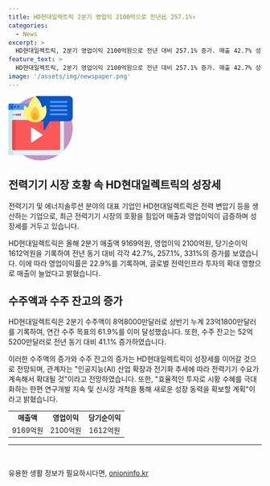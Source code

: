 ```yaml
---
title: HD현대일렉트릭 2분기 영업익 2100억으로 전년比 257.1%↑
categories:
  - News
excerpt: >
  HD현대일렉트릭, 2분기 영업이익 2100억원으로 전년 대비 257.1% 증가. 매출 42.7% 성장, 영업이익률 22.9% 기록. 글로벌 전력인프라 투자 증가로 매출 성장. 수주액 61.9% 달성, 수주 잔고 41.1% 증가. 관계자는 전력기기 수요 지속 확대 예상, 효율적인 투자와 신시장 개척으로 새로운 성장 동력 확보할 계획.
feature_text: >
  HD현대일렉트릭, 2분기 영업이익 2100억원으로 전년 대비 257.1% 증가. 매출 42.7% 성장, 영업이익률 22.9% 기록. 글로벌 전력인프라 투자 증가로 매출 성장. 수주액 61.9% 달성, 수주 잔고 41.1% 증가. 관계자는 전력기기 수요 지속 확대 예상, 효율적인 투자와 신시장 개척으로 새로운 성장 동력 확보할 계획.
image: '/assets/img/newspaper.png'
---
```


<p><img src="/assets/img/news.png" alt="rentncar 속보" /></p>

<h2 data-ke-size="size26">전력기기 시장 호황 속 HD현대일렉트릭의 성장세</h2>

<p>전력기기 및 에너지솔루션 분야의 대표 기업인 HD현대일렉트릭은 전력 변압기 등을 생산하는 기업으로, 최근 전력기기 시장의 호황을 힘입어 매출과 영업이익이 급증하며 성장세를 거두고 있습니다.</p>

<p data-ke-size="size16">
HD현대일렉트릭은 올해 2분기 매출액 9169억원, 영업이익 2100억원, 당기순이익 1612억원을 기록하여 전년 동기 대비 각각 42.7%, 257.1%, 331%의 증가를 보였습니다. 이에 따라 영업이익률은 22.9%를 기록하며, 글로벌 전력인프라 투자의 확대 영향으로 매출이 늘었다고 밝혔습니다.
</p>

<h2 data-ke-size="size26">수주액과 수주 잔고의 증가</h2>

<p>HD현대일렉트릭은 2분기 수주액이 8억8000만달러로 상반기 누계 23억1800만달러를 기록하여, 연간 수주 목표의 61.9%를 이미 달성했습니다. 또한, 수주 잔고는 52억5200만달러로 전년 동기 대비 41.1% 증가하였습니다.</p>

<p data-ke-size="size16">
이러한 수주액의 증가와 수주 잔고의 증가는 HD현대일렉트릭이 성장세를 이어갈 것으로 전망되며, 관계자는 "인공지능(AI) 산업 확장과 전기화 추세에 따라 전력기기 수요가 계속해서 확대될 것"이라고 전망하였습니다. 또한, "효율적인 투자로 시황 수혜를 극대화하는 한편 연구개발 지속 및 신시장 개척을 통해 새로운 성장 동력을 확보할 계획"이라고 밝혔습니다.
</p>

<table>
    <tr>
        <td style="text-align: center; height: 17px;"><b>매출액</b></td>
        <td style="text-align: center; height: 17px;"><b>영업이익</b></td>
        <td style="text-align: center; height: 17px;"><b>당기순이익</b></td>
    </tr>
    <tr>
        <td style="text-align: center; height: 17px;">9169억원</td>
        <td style="text-align: center; height: 17px;">2100억원</td>
        <td style="text-align: center; height: 17px;">1612억원</td>
    </tr>
</table>

<hr>

<p data-ke-size="size16">&nbsp;</p>
유용한 생활 정보가 필요하시다면, <a href="https://onioninfo.kr" rel="dofollow">onioninfo.kr</a>


